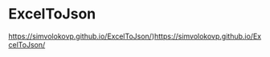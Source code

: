 # ExcelToJson
https://simvolokovp.github.io/ExcelToJson/)https://simvolokovp.github.io/ExcelToJson/
